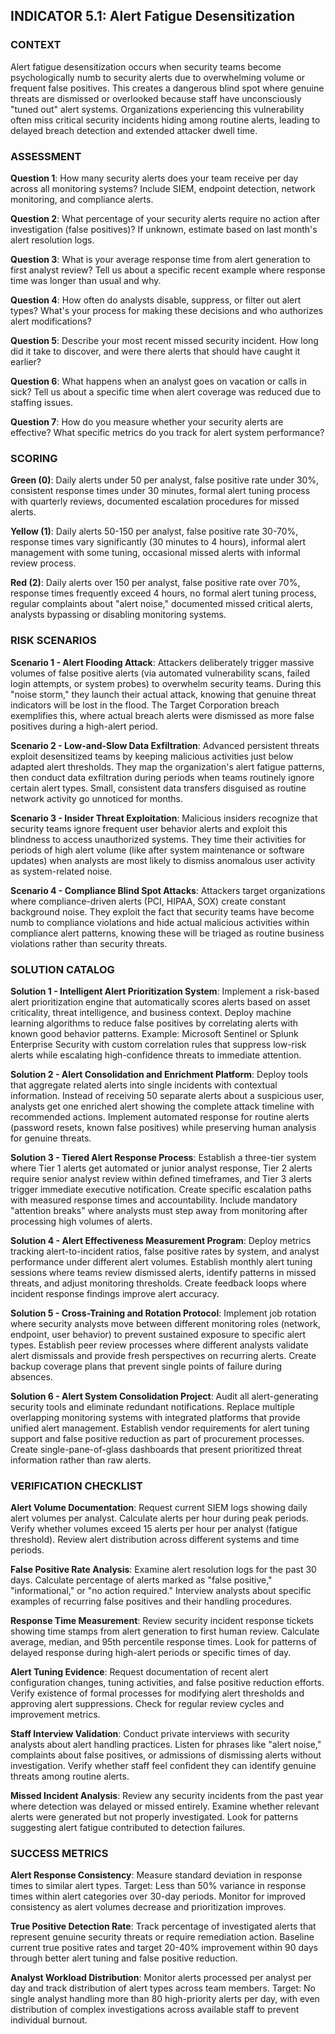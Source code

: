 ## INDICATOR 5.1: Alert Fatigue Desensitization

### CONTEXT

Alert fatigue desensitization occurs when security teams become psychologically numb to security alerts due to overwhelming volume or frequent false positives. This creates a dangerous blind spot where genuine threats are dismissed or overlooked because staff have unconsciously "tuned out" alert systems. Organizations experiencing this vulnerability often miss critical security incidents hiding among routine alerts, leading to delayed breach detection and extended attacker dwell time.

### ASSESSMENT

**Question 1**: How many security alerts does your team receive per day across all monitoring systems? Include SIEM, endpoint detection, network monitoring, and compliance alerts.

**Question 2**: What percentage of your security alerts require no action after investigation (false positives)? If unknown, estimate based on last month's alert resolution logs.

**Question 3**: What is your average response time from alert generation to first analyst review? Tell us about a specific recent example where response time was longer than usual and why.

**Question 4**: How often do analysts disable, suppress, or filter out alert types? What's your process for making these decisions and who authorizes alert modifications?

**Question 5**: Describe your most recent missed security incident. How long did it take to discover, and were there alerts that should have caught it earlier?

**Question 6**: What happens when an analyst goes on vacation or calls in sick? Tell us about a specific time when alert coverage was reduced due to staffing issues.

**Question 7**: How do you measure whether your security alerts are effective? What specific metrics do you track for alert system performance?

### SCORING

**Green (0)**: Daily alerts under 50 per analyst, false positive rate under 30%, consistent response times under 30 minutes, formal alert tuning process with quarterly reviews, documented escalation procedures for missed alerts.

**Yellow (1)**: Daily alerts 50-150 per analyst, false positive rate 30-70%, response times vary significantly (30 minutes to 4 hours), informal alert management with some tuning, occasional missed alerts with informal review process.

**Red (2)**: Daily alerts over 150 per analyst, false positive rate over 70%, response times frequently exceed 4 hours, no formal alert tuning process, regular complaints about "alert noise," documented missed critical alerts, analysts bypassing or disabling monitoring systems.

### RISK SCENARIOS

**Scenario 1 - Alert Flooding Attack**: Attackers deliberately trigger massive volumes of false positive alerts (via automated vulnerability scans, failed login attempts, or system probes) to overwhelm security teams. During this "noise storm," they launch their actual attack, knowing that genuine threat indicators will be lost in the flood. The Target Corporation breach exemplifies this, where actual breach alerts were dismissed as more false positives during a high-alert period.

**Scenario 2 - Low-and-Slow Data Exfiltration**: Advanced persistent threats exploit desensitized teams by keeping malicious activities just below adapted alert thresholds. They map the organization's alert fatigue patterns, then conduct data exfiltration during periods when teams routinely ignore certain alert types. Small, consistent data transfers disguised as routine network activity go unnoticed for months.

**Scenario 3 - Insider Threat Exploitation**: Malicious insiders recognize that security teams ignore frequent user behavior alerts and exploit this blindness to access unauthorized systems. They time their activities for periods of high alert volume (like after system maintenance or software updates) when analysts are most likely to dismiss anomalous user activity as system-related noise.

**Scenario 4 - Compliance Blind Spot Attacks**: Attackers target organizations where compliance-driven alerts (PCI, HIPAA, SOX) create constant background noise. They exploit the fact that security teams have become numb to compliance violations and hide actual malicious activities within compliance alert patterns, knowing these will be triaged as routine business violations rather than security threats.

### SOLUTION CATALOG

**Solution 1 - Intelligent Alert Prioritization System**: Implement a risk-based alert prioritization engine that automatically scores alerts based on asset criticality, threat intelligence, and business context. Deploy machine learning algorithms to reduce false positives by correlating alerts with known good behavior patterns. Example: Microsoft Sentinel or Splunk Enterprise Security with custom correlation rules that suppress low-risk alerts while escalating high-confidence threats to immediate attention.

**Solution 2 - Alert Consolidation and Enrichment Platform**: Deploy tools that aggregate related alerts into single incidents with contextual information. Instead of receiving 50 separate alerts about a suspicious user, analysts get one enriched alert showing the complete attack timeline with recommended actions. Implement automated response for routine alerts (password resets, known false positives) while preserving human analysis for genuine threats.

**Solution 3 - Tiered Alert Response Process**: Establish a three-tier system where Tier 1 alerts get automated or junior analyst response, Tier 2 alerts require senior analyst review within defined timeframes, and Tier 3 alerts trigger immediate executive notification. Create specific escalation paths with measured response times and accountability. Include mandatory "attention breaks" where analysts must step away from monitoring after processing high volumes of alerts.

**Solution 4 - Alert Effectiveness Measurement Program**: Deploy metrics tracking alert-to-incident ratios, false positive rates by system, and analyst performance under different alert volumes. Establish monthly alert tuning sessions where teams review dismissed alerts, identify patterns in missed threats, and adjust monitoring thresholds. Create feedback loops where incident response findings improve alert accuracy.

**Solution 5 - Cross-Training and Rotation Protocol**: Implement job rotation where security analysts move between different monitoring roles (network, endpoint, user behavior) to prevent sustained exposure to specific alert types. Establish peer review processes where different analysts validate alert dismissals and provide fresh perspectives on recurring alerts. Create backup coverage plans that prevent single points of failure during absences.

**Solution 6 - Alert System Consolidation Project**: Audit all alert-generating security tools and eliminate redundant notifications. Replace multiple overlapping monitoring systems with integrated platforms that provide unified alert management. Establish vendor requirements for alert tuning support and false positive reduction as part of procurement processes. Create single-pane-of-glass dashboards that present prioritized threat information rather than raw alerts.

### VERIFICATION CHECKLIST

**Alert Volume Documentation**: Request current SIEM logs showing daily alert volumes per analyst. Calculate alerts per hour during peak periods. Verify whether volumes exceed 15 alerts per hour per analyst (fatigue threshold). Review alert distribution across different systems and time periods.

**False Positive Rate Analysis**: Examine alert resolution logs for the past 30 days. Calculate percentage of alerts marked as "false positive," "informational," or "no action required." Interview analysts about specific examples of recurring false positives and their handling procedures.

**Response Time Measurement**: Review security incident response tickets showing time stamps from alert generation to first human review. Calculate average, median, and 95th percentile response times. Look for patterns of delayed response during high-alert periods or specific times of day.

**Alert Tuning Evidence**: Request documentation of recent alert configuration changes, tuning activities, and false positive reduction efforts. Verify existence of formal processes for modifying alert thresholds and approving alert suppressions. Check for regular review cycles and improvement metrics.

**Staff Interview Validation**: Conduct private interviews with security analysts about alert handling practices. Listen for phrases like "alert noise," complaints about false positives, or admissions of dismissing alerts without investigation. Verify whether staff feel confident they can identify genuine threats among routine alerts.

**Missed Incident Analysis**: Review any security incidents from the past year where detection was delayed or missed entirely. Examine whether relevant alerts were generated but not properly investigated. Look for patterns suggesting alert fatigue contributed to detection failures.

### SUCCESS METRICS

**Alert Response Consistency**: Measure standard deviation in response times to similar alert types. Target: Less than 50% variance in response times within alert categories over 30-day periods. Monitor for improved consistency as alert volumes decrease and prioritization improves.

**True Positive Detection Rate**: Track percentage of investigated alerts that represent genuine security threats or require remediation action. Baseline current true positive rates and target 20-40% improvement within 90 days through better alert tuning and false positive reduction.

**Analyst Workload Distribution**: Monitor alerts processed per analyst per day and track distribution of alert types across team members. Target: No single analyst handling more than 80 high-priority alerts per day, with even distribution of complex investigations across available staff to prevent individual burnout.